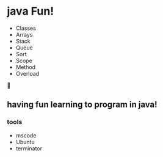 # java Fun!
- Classes 
- Arrays 
- Stack 
- Queue 
- Sort 
- Scope 
- Method 
- Overload


:bread:
## having fun learning to program in java!

### tools
- mscode
- Ubuntu
- terminator
